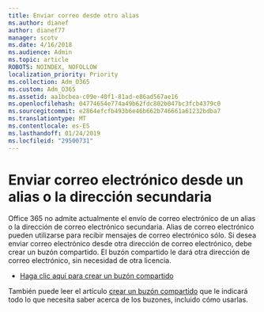 ```yaml
---
title: Enviar correo desde otro alias
ms.author: dianef
author: dianef77
manager: scotv
ms.date: 4/16/2018
ms.audience: Admin
ms.topic: article
ROBOTS: NOINDEX, NOFOLLOW
localization_priority: Priority
ms.collection: Adm_O365
ms.custom: Adm_O365
ms.assetid: aa1bcbea-c09e-40f1-81ad-e86ad567ae16
ms.openlocfilehash: 04774654e774a49b62fdc802b047bc3fcb4379c0
ms.sourcegitcommit: e2864efcfb493b6e46b662b746661a61232bdba7
ms.translationtype: MT
ms.contentlocale: es-ES
ms.lasthandoff: 01/24/2019
ms.locfileid: "29500731"
---
```

# <a name="send-email-from-an-alias-or-secondary-address"></a>Enviar correo electrónico desde un alias o la dirección secundaria

Office 365 no admite actualmente el envío de correo electrónico de un alias o la dirección de correo electrónico secundaria. Alias de correo electrónico pueden utilizarse para recibir mensajes de correo electrónico sólo. Si desea enviar correo electrónico desde otra dirección de correo electrónico, debe crear un buzón compartido. El buzón compartido le dará otra dirección de correo electrónico, sin necesidad de otra licencia. 
  
- [Haga clic aquí para crear un buzón compartido](https://portal.office.com/AdminPortal/Home#/AssistedGuide/addemailoptions)
    
También puede leer el artículo [crear un buzón compartido](https://support.office.com/article/871a246d-3acd-4bba-948e-5de8be0544c9) que le indicará todo lo que necesita saber acerca de los buzones, incluido cómo usarlas. 
  

